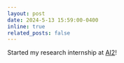 ```yaml
---
layout: post
date: 2024-5-13 15:59:00-0400
inline: true
related_posts: false
---
```


Started my research internship at [AI2](https://allenai.org/)!
